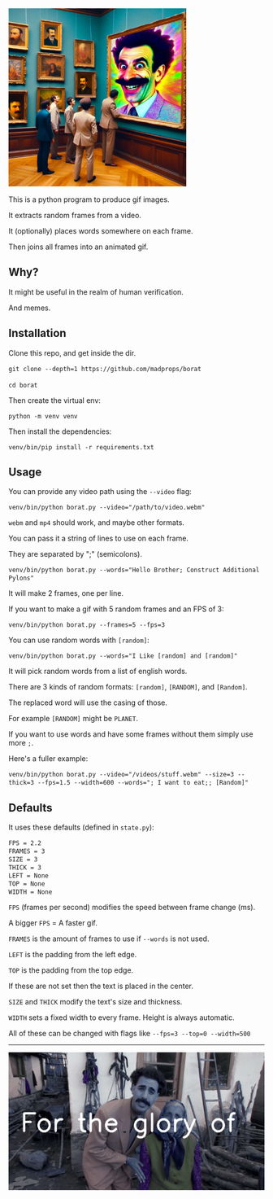 <img src="borat.jpg" width="350">

This is a python program to produce gif images.

It extracts random frames from a video.

It (optionally) places words somewhere on each frame.

Then joins all frames into an animated gif.

## Why?

It might be useful in the realm of human verification.

And memes.

## Installation

Clone this repo, and get inside the dir.

```
git clone --depth=1 https://github.com/madprops/borat

cd borat
```

Then create the virtual env:

```
python -m venv venv
```

Then install the dependencies:

```
venv/bin/pip install -r requirements.txt
```

## Usage

You can provide any video path using the `--video` flag:

```
venv/bin/python borat.py --video="/path/to/video.webm"
```

`webm` and `mp4` should work, and maybe other formats.

You can pass it a string of lines to use on each frame.

They are separated by ";" (semicolons).

```
venv/bin/python borat.py --words="Hello Brother; Construct Additional Pylons"
```

It will make 2 frames, one per line.

If you want to make a gif with 5 random frames and an FPS of 3:

```
venv/bin/python borat.py --frames=5 --fps=3
```

You can use random words with `[random]`:

```
venv/bin/python borat.py --words="I Like [random] and [random]"
```

It will pick random words from a list of english words.

There are 3 kinds of random formats: `[random]`, `[RANDOM]`, and `[Random]`.

The replaced word will use the casing of those.

For example `[RANDOM]` might be `PLANET`.

If you want to use words and have some frames without them simply use more `;`.

Here's a fuller example:

```
venv/bin/python borat.py --video="/videos/stuff.webm" --size=3 --thick=3 --fps=1.5 --width=600 --words="; I want to eat;; [Random]"
```

## Defaults

It uses these defaults (defined in `state.py`):

```
FPS = 2.2
FRAMES = 3
SIZE = 3
THICK = 3
LEFT = None
TOP = None
WIDTH = None
```

`FPS` (frames per second) modifies the speed between frame change (ms).

A bigger `FPS` = A faster gif.

`FRAMES` is the amount of frames to use if `--words` is not used.

`LEFT` is the padding from the left edge.

`TOP` is the padding from the top edge.

If these are not set then the text is placed in the center.

`SIZE` and `THICK` modify the text's size and thickness.

`WIDTH` sets a fixed width to every frame. Height is always automatic.

All of these can be changed with flags like `--fps=3 --top=0 --width=500`

---

<img src="borat.gif" width="600">